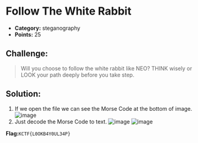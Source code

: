 
# Follow The White Rabbit
- **Category:** steganography
- **Points:** 25

## Challenge:

> Will you choose to follow the white rabbit like NEO? THINK wisely or LOOK your path deeply before you take step.

## Solution:

1. If we open the file we can see the Morse Code at the bottom of image.
![image](https://user-images.githubusercontent.com/74129817/150627439-7d27949c-516b-4d35-abdb-d49e6fda76f0.png)
2. Just decode the Morse Code to text.
![image](https://user-images.githubusercontent.com/74129817/150627549-2e510fb5-e1cc-4e8b-a013-78f0ffa93e57.png)
![image](https://user-images.githubusercontent.com/74129817/150627585-1e8e25e4-e744-47b2-a855-82ecd5253bd2.png)

**Flag:**`KCTF{L0OKB4Y0UL34P}`




